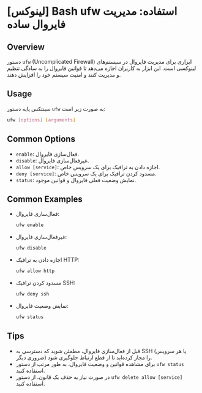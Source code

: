 # [لینوکس] Bash ufw استفاده: مدیریت فایروال ساده

## Overview
دستور `ufw` (Uncomplicated Firewall) ابزاری برای مدیریت فایروال در سیستم‌های لینوکسی است. این ابزار به کاربران اجازه می‌دهد تا قوانین فایروال را به سادگی تنظیم و مدیریت کنند و امنیت سیستم خود را افزایش دهند.

## Usage
سینتکس پایه دستور `ufw` به صورت زیر است:

```bash
ufw [options] [arguments]
```

## Common Options
- `enable`: فعال‌سازی فایروال.
- `disable`: غیرفعال‌سازی فایروال.
- `allow [service]`: اجازه دادن به ترافیک برای یک سرویس خاص.
- `deny [service]`: مسدود کردن ترافیک برای یک سرویس خاص.
- `status`: نمایش وضعیت فعلی فایروال و قوانین موجود.

## Common Examples
- فعال‌سازی فایروال:
    ```bash
    ufw enable
    ```

- غیرفعال‌سازی فایروال:
    ```bash
    ufw disable
    ```

- اجازه دادن به ترافیک HTTP:
    ```bash
    ufw allow http
    ```

- مسدود کردن ترافیک SSH:
    ```bash
    ufw deny ssh
    ```

- نمایش وضعیت فایروال:
    ```bash
    ufw status
    ```

## Tips
- قبل از فعال‌سازی فایروال، مطمئن شوید که دسترسی به SSH (یا هر سرویس ضروری دیگر) را مجاز کرده‌اید تا از قطع ارتباط جلوگیری شود.
- برای مشاهده قوانین و وضعیت فایروال، به طور مرتب از دستور `ufw status` استفاده کنید.
- در صورت نیاز به حذف یک قانون، از دستور `ufw delete allow [service]` استفاده کنید.